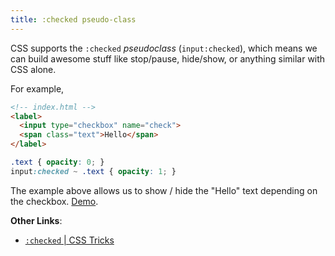 ```yaml
---
title: :checked pseudo-class
---
```


CSS supports the `:checked` *pseudoclass* (`input:checked`), which means we can build awesome stuff like stop/pause, hide/show, or anything similar with CSS alone.

For example,

```html
<!-- index.html -->
<label>
  <input type="checkbox" name="check">
  <span class="text">Hello</span>
</label>
```

```css
.text { opacity: 0; }
input:checked ~ .text { opacity: 1; }
```

The example above allows us to show / hide the "Hello" text depending on the checkbox. [Demo](http://codepen.io/srph/pen/rVwGeo).

**Other Links**:
- [`:checked` | CSS Tricks](https://css-tricks.com/almanac/selectors/c/checked/)

